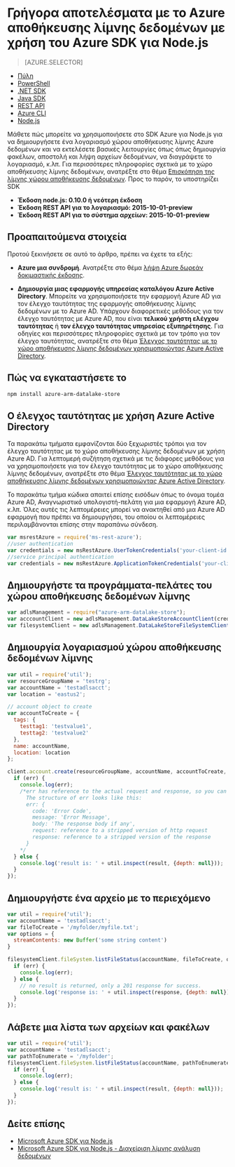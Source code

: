 <properties 
   pageTitle="Γρήγορα αποτελέσματα με το Azure αποθηκεύει λίμνης δεδομένων με χρήση του Azure SDK για Node.js | Microsoft Azure"
   description="Μάθετε πώς μπορείτε να χρησιμοποιήσετε Node.js για να εργαστείτε με λογαριασμούς χώρου αποθήκευσης λίμνης δεδομένων και το σύστημα αρχείων." 
   services="data-lake-store" 
   documentationCenter="" 
   authors="nitinme" 
   manager="jhubbard" 
   editor="cgronlun"/>
 
<tags
   ms.service="data-lake-store"
   ms.devlang="na"
   ms.topic="article"
   ms.tgt_pltfrm="na"
   ms.workload="big-data" 
   ms.date="09/27/2016"
   ms.author="nitinme"/>

# <a name="get-started-with-azure-data-lake-store-using-azure-sdk-for-nodejs"></a>Γρήγορα αποτελέσματα με το Azure αποθήκευσης λίμνης δεδομένων με χρήση του Azure SDK για Node.js

> [AZURE.SELECTOR]
- [Πύλη](data-lake-store-get-started-portal.md)
- [PowerShell](data-lake-store-get-started-powershell.md)
- [.NET SDK](data-lake-store-get-started-net-sdk.md)
- [Java SDK](data-lake-store-get-started-java-sdk.md)
- [REST API](data-lake-store-get-started-rest-api.md)
- [Azure CLI](data-lake-store-get-started-cli.md)
- [Node.js](data-lake-store-manage-use-nodejs.md)


Μάθετε πώς μπορείτε να χρησιμοποιήσετε στο SDK Azure για Node.js για να δημιουργήσετε ένα λογαριασμό χώρου αποθήκευσης λίμνης Azure δεδομένων και να εκτελέσετε βασικές λειτουργίες όπως όπως δημιουργία φακέλων, αποστολή και λήψη αρχείων δεδομένων, να διαγράψετε το λογαριασμό, κ.λπ. Για περισσότερες πληροφορίες σχετικά με το χώρο αποθήκευσης λίμνης δεδομένων, ανατρέξτε στο θέμα [Επισκόπηση της λίμνης χώρου αποθήκευσης δεδομένων](data-lake-store-overview.md). Προς το παρόν, το υποστηρίζει SDK

  *  **Έκδοση node.js: 0.10.0 ή νεότερη έκδοση**
  *  **Έκδοση REST API για το λογαριασμό: 2015-10-01-preview**
  *  **Έκδοση REST API για το σύστημα αρχείων: 2015-10-01-preview**

## <a name="prerequisites"></a>Προαπαιτούμενα στοιχεία

Προτού ξεκινήσετε σε αυτό το άρθρο, πρέπει να έχετε τα εξής:

- **Azure μια συνδρομή**. Ανατρέξτε στο θέμα [λήψη Azure δωρεάν δοκιμαστικής έκδοσης](https://azure.microsoft.com/pricing/free-trial/).

- **Δημιουργία μιας εφαρμογής υπηρεσίας καταλόγου Azure Active Directory**. Μπορείτε να χρησιμοποιήσετε την εφαρμογή Azure AD για τον έλεγχο ταυτότητας της εφαρμογής αποθήκευσης λίμνης δεδομένων με το Azure AD. Υπάρχουν διαφορετικές μεθόδους για τον έλεγχο ταυτότητας με Azure AD, που είναι **τελικού χρήστη ελέγχου ταυτότητας** ή **τον έλεγχο ταυτότητας υπηρεσίας εξυπηρέτησης**. Για οδηγίες και περισσότερες πληροφορίες σχετικά με τον τρόπο για τον έλεγχο ταυτότητας, ανατρέξτε στο θέμα [Έλεγχος ταυτότητας με το χώρο αποθήκευσης λίμνης δεδομένων χρησιμοποιώντας Azure Active Directory](data-lake-store-authenticate-using-active-directory.md).

## <a name="how-to-install"></a>Πώς να εγκαταστήσετε το

```bash
npm install azure-arm-datalake-store
```

## <a name="authenticate-using-azure-active-directory"></a>Ο έλεγχος ταυτότητας με χρήση Azure Active Directory

Τα παρακάτω τμήματα εμφανίζονται δύο ξεχωριστές τρόποι για τον έλεγχο ταυτότητας με το χώρο αποθήκευσης λίμνης δεδομένων με χρήση Azure AD. Για λεπτομερή συζήτηση σχετικά με τις διάφορες μεθόδους για να χρησιμοποιήσετε για τον έλεγχο ταυτότητας με το χώρο αποθήκευσης λίμνης δεδομένων, ανατρέξτε στο θέμα [Έλεγχος ταυτότητας με το χώρο αποθήκευσης λίμνης δεδομένων χρησιμοποιώντας Azure Active Directory](data-lake-store-authenticate-using-active-directory.md).

Το παρακάτω τμήμα κώδικα απαιτεί επίσης εισόδων όπως το όνομα τομέα Azure AD, Αναγνωριστικό υπολογιστή-πελάτη για μια εφαρμογή Azure AD, κ.λπ. Όλες αυτές τις λεπτομέρειες μπορεί να ανακτηθεί από μια Azure AD εφαρμογή που πρέπει να δημιουργήσει, του οποίου οι λεπτομέρειες περιλαμβάνονται επίσης στην παραπάνω σύνδεση.

 ```javascript
 var msrestAzure = require('ms-rest-azure');
 //user authentication
 var credentials = new msRestAzure.UserTokenCredentials('your-client-id', 'your-domain', 'your-username', 'your-password', 'your-redirect-uri');
 //service principal authentication
 var credentials = new msRestAzure.ApplicationTokenCredentials('your-client-id', 'your-domain', 'your-secret');
 ```

## <a name="create-the-data-lake-store-clients"></a>Δημιουργήστε τα προγράμματα-πελάτες του χώρου αποθήκευσης δεδομένων λίμνης

```javascript
var adlsManagement = require("azure-arm-datalake-store");
var acccountClient = new adlsManagement.DataLakeStoreAccountClient(credentials, "your-subscription-id");
var filesystemClient = new adlsManagement.DataLakeStoreFileSystemClient(credentials);
```

## <a name="create-a-data-lake-store-account"></a>Δημιουργία λογαριασμού χώρου αποθήκευσης δεδομένων λίμνης

```javascript
var util = require('util');
var resourceGroupName = 'testrg';
var accountName = 'testadlsacct';
var location = 'eastus2';

// account object to create
var accountToCreate = {
  tags: {
    testtag1: 'testvalue1',
    testtag2: 'testvalue2'
  },
  name: accountName,
  location: location
};

client.account.create(resourceGroupName, accountName, accountToCreate, function (err, result, request, response) {
  if (err) {
    console.log(err);
    /*err has reference to the actual request and response, so you can see what was sent and received on the wire.
      The structure of err looks like this:
      err: {
        code: 'Error Code',
        message: 'Error Message',
        body: 'The response body if any',
        request: reference to a stripped version of http request
        response: reference to a stripped version of the response
      }
    */
  } else {
    console.log('result is: ' + util.inspect(result, {depth: null}));
  }
});
```

## <a name="create-a-file-with-content"></a>Δημιουργήστε ένα αρχείο με το περιεχόμενο
```javascript
var util = require('util');
var accountName = 'testadlsacct';
var fileToCreate = '/myfolder/myfile.txt';
var options = {
  streamContents: new Buffer('some string content')
}

filesystemClient.fileSystem.listFileStatus(accountName, fileToCreate, options, function (err, result, request, response) {
  if (err) {
    console.log(err);
  } else {
    // no result is returned, only a 201 response for success.
    console.log('response is: ' + util.inspect(response, {depth: null}));
  }
});
```

## <a name="get-a-list-of-files-and-folders"></a>Λάβετε μια λίστα των αρχείων και φακέλων

```javascript
var util = require('util');
var accountName = 'testadlsacct';
var pathToEnumerate = '/myfolder';
filesystemClient.fileSystem.listFileStatus(accountName, pathToEnumerate, function (err, result, request, response) {
  if (err) {
    console.log(err);
  } else {
    console.log('result is: ' + util.inspect(result, {depth: null}));
  }
});
```

## <a name="see-also"></a>Δείτε επίσης

- [Microsoft Azure SDK για Node.js](https://github.com/azure/azure-sdk-for-node)
- [Microsoft Azure SDK για Node.js - Διαχείριση λίμνης ανάλυση δεδομένων](https://www.npmjs.com/package/azure-arm-datalake-analytics)

